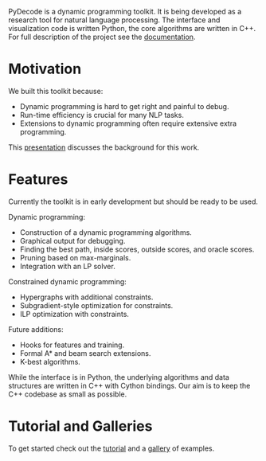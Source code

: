 PyDecode is a dynamic programming toolkit. It is being developed as a
research tool for natural language processing. The interface and
visualization code is written Python, the core algorithms are written in
C++. For full description of the project see the
[documentation](http://pydecode.readthedocs.org/).

Motivation
==========

We built this toolkit because:

-   Dynamic programming is hard to get right and painful to debug.
-   Run-time efficiency is crucial for many NLP tasks.
-   Extensions to dynamic programming often require extensive extra
    programming.

This
[presentation](https://github.com/srush/PyDecode/raw/master/writing/slides/slides.pdf)
discusses the background for this work.

Features
========

Currently the toolkit is in early development but should be ready to be
used.

Dynamic programming:

-   Construction of a dynamic programming algorithms.
-   Graphical output for debugging.
-   Finding the best path, inside scores, outside scores, and oracle
    scores.
-   Pruning based on max-marginals.
-   Integration with an LP solver.

Constrained dynamic programming:

-   Hypergraphs with additional constraints.
-   Subgradient-style optimization for constraints.
-   ILP optimization with constraints.

Future additions:

-   Hooks for features and training.
-   Formal A\* and beam search extensions.
-   K-best algorithms.

While the interface is in Python, the underlying algorithms and data
structures are written in C++ with Cython bindings. Our aim is to keep
the C++ codebase as small as possible.

Tutorial and Galleries
======================

To get started check out the
[tutorial](http://pydecode.readthedocs.org/en/latest/notebooks/tutorial.html)
and a
[gallery](http://pydecode.readthedocs.org/en/latest/notebooks/tutorial.html)
of examples.

